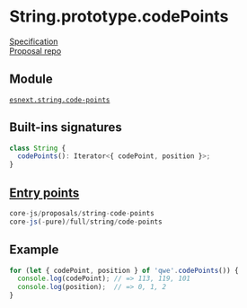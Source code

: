 # String.prototype.codePoints
[Specification](https://tc39.es/proposal-string-prototype-codepoints/)\
[Proposal repo](https://github.com/tc39/proposal-string-prototype-codepoints)

## Module 
[`esnext.string.code-points`](https://github.com/zloirock/core-js/blob/master/packages/core-js/modules/esnext.string.code-points.js)

## Built-ins signatures
```ts
class String {
  codePoints(): Iterator<{ codePoint, position }>;
}
```

## [Entry points]({docs-version}/docs/usage#h-entry-points)
```ts
core-js/proposals/string-code-points
core-js(-pure)/full/string/code-points
```

## Example
```js
for (let { codePoint, position } of 'qwe'.codePoints()) {
  console.log(codePoint); // => 113, 119, 101
  console.log(position);  // => 0, 1, 2
}
```
